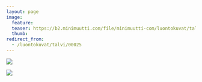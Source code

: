 ```yaml
---
layout: page
image:
  feature:
  teaser: https://b2.minimuutti.com/file/minimuutti-com/luontokuvat/talvi/3/DS44293-245px.jpg
  thumb:
redirect_from:
  - /luontokuvat/talvi/00025
---
```


![](https://b2.minimuutti.com/file/minimuutti-com/luontokuvat/talvi/3/DS44292-800px.jpg)

![](https://b2.minimuutti.com/file/minimuutti-com/luontokuvat/talvi/3/DS44293-800px.jpg)
